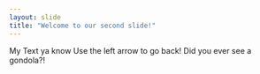 ```yaml
---
layout: slide
title: "Welcome to our second slide!"
---
```

My Text ya know
Use the left arrow to go back!
Did you ever see a gondola?!
